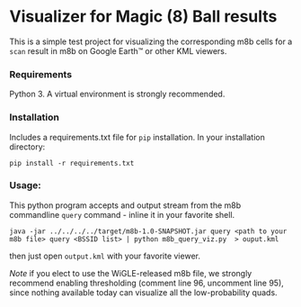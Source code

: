 # Visualizer for Magic (8) Ball results
This is a simple test project for visualizing the corresponding m8b cells for a `scan` result in m8b on Google Earth™ or other KML viewers.

### Requirements
Python 3. A virtual environment is strongly recommended.

### Installation
Includes a requirements.txt file for `pip` installation. In your installation directory:

```
pip install -r requirements.txt
```


### Usage:
This python program accepts and output stream from the m8b commandline `query` command - inline it in your favorite shell.

```
java -jar ../../../../target/m8b-1.0-SNAPSHOT.jar query <path to your m8b file> query <BSSID list> | python m8b_query_viz.py  > ouput.kml
```
then just open `output.kml` with your favorite viewer.

_Note_ if you elect to use the WiGLE-released m8b file, we strongly recommend enabling thresholding (comment line 96, uncomment line 95), since nothing available today can visualize all the low-probability quads.

